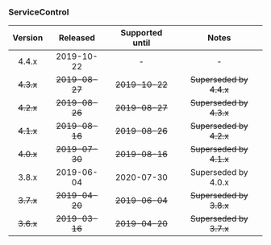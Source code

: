 ### ServiceControl

| Version   | Released       | Supported until   | Notes                             |
|:---------:|:--------------:|:-----------------:|:---------------------------------:|
| 4.4.x     | 2019-10-22     | -                 | -                                 |
| ~~4.3.x~~ | ~~2019-08-27~~ | ~~2019-10-22~~    | ~~Superseded by 4.4.x~~           |
| ~~4.2.x~~ | ~~2019-08-26~~ | ~~2019-08-27~~    | ~~Superseded by 4.3.x~~           |
| ~~4.1.x~~ | ~~2019-08-16~~ | ~~2019-08-26~~    | ~~Superseded by 4.2.x~~           |
| ~~4.0.x~~ | ~~2019-07-30~~ | ~~2019-08-16~~    | ~~Superseded by 4.1.x~~           |
| 3.8.x     | 2019-06-04     | 2020-07-30        | Superseded by 4.0.x               |
| ~~3.7.x~~ | ~~2019-04-20~~ | ~~2019-06-04~~    | ~~Superseded by 3.8.x~~           |
| ~~3.6.x~~ | ~~2019-03-16~~ | ~~2019-04-20~~    | ~~Superseded by 3.7.x~~           |

